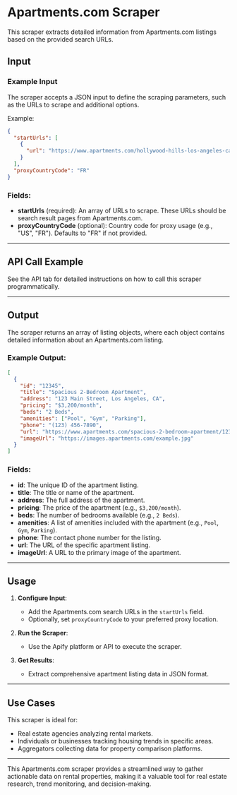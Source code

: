 # Apartments.com Scraper

This scraper extracts detailed information from Apartments.com listings based on the provided search URLs.

## Input

### Example Input
The scraper accepts a JSON input to define the scraping parameters, such as the URLs to scrape and additional options.

Example:
```json
{
  "startUrls": [
    {
      "url": "https://www.apartments.com/hollywood-hills-los-angeles-ca"
    }
  ],
  "proxyCountryCode": "FR"
}
```

### Fields:
- **startUrls** (required): An array of URLs to scrape. These URLs should be search result pages from Apartments.com.
- **proxyCountryCode** (optional): Country code for proxy usage (e.g., "US", "FR"). Defaults to "FR" if not provided.

---

## API Call Example

See the API tab for detailed instructions on how to call this scraper programmatically.

---

## Output

The scraper returns an array of listing objects, where each object contains detailed information about an Apartments.com listing.

### Example Output:
```json
[
  {
    "id": "12345",
    "title": "Spacious 2-Bedroom Apartment",
    "address": "123 Main Street, Los Angeles, CA",
    "pricing": "$3,200/month",
    "beds": "2 Beds",
    "amenities": ["Pool", "Gym", "Parking"],
    "phone": "(123) 456-7890",
    "url": "https://www.apartments.com/spacious-2-bedroom-apartment/12345/",
    "imageUrl": "https://images.apartments.com/example.jpg"
  }
]
```

### Fields:
- **id**: The unique ID of the apartment listing.
- **title**: The title or name of the apartment.
- **address**: The full address of the apartment.
- **pricing**: The price of the apartment (e.g., `$3,200/month`).
- **beds**: The number of bedrooms available (e.g., `2 Beds`).
- **amenities**: A list of amenities included with the apartment (e.g., `Pool`, `Gym`, `Parking`).
- **phone**: The contact phone number for the listing.
- **url**: The URL of the specific apartment listing.
- **imageUrl**: A URL to the primary image of the apartment.

---

## Usage

1. **Configure Input**:
   - Add the Apartments.com search URLs in the `startUrls` field.
   - Optionally, set `proxyCountryCode` to your preferred proxy location.

2. **Run the Scraper**:
   - Use the Apify platform or API to execute the scraper.

3. **Get Results**:
   - Extract comprehensive apartment listing data in JSON format.

---

## Use Cases

This scraper is ideal for:
- Real estate agencies analyzing rental markets.
- Individuals or businesses tracking housing trends in specific areas.
- Aggregators collecting data for property comparison platforms.

---

This Apartments.com scraper provides a streamlined way to gather actionable data on rental properties, making it a valuable tool for real estate research, trend monitoring, and decision-making.